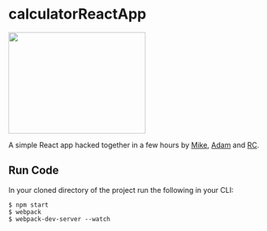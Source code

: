 # calculatorReactApp

<img src="https://uproxx.files.wordpress.com/2014/08/colbert-calculator.gif?w=650" width="270" height="200">

A simple React app hacked together in a few hours by [Mike](https://github.com/mikeadossi), [Adam](https://github.com/AdamB37) and [RC](https://github.com/GeneralMeow). 

## Run Code
In your cloned directory of the project run the following in your CLI:

```
$ npm start
$ webpack
$ webpack-dev-server --watch

```
